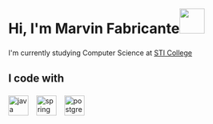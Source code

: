 <!--
**marbs505/marbs505** is a ✨ _special_ ✨ repository because its `README.md` (this file) appears on your GitHub profile.

Here are some ideas to get you started:

- 🔭 I’m currently working on ...
- 🌱 I’m currently learning ...
- 👯 I’m looking to collaborate on ...
- 🤔 I’m looking for help with ...
- 💬 Ask me about ...
- 📫 How to reach me: ...
- 😄 Pronouns: ...
- ⚡ Fun fact: ...
-->

<h1 align="left">Hi, I'm Marvin Fabricante<img src="https://media.giphy.com/media/jsHVvDpDMCwbyLuYM0/giphy.gif" width="50"></h1>

###

<p align="left">I'm currently studying Computer Science at <a href="https://www.sti.edu/programs-details.asp?p=Mg==">STI College</a></p>

###

<h2 align="left">I code with</h2>

###

<div align="left">
  <a href="https://www.java.com/" target="_blank" style="text-decoration: none;">
    <img src="https://skillicons.dev/icons?i=java" height="40" alt="java logo" />
  </a>
  <img width="8" />
  <a href="https://spring.io/" target="_blank" style="text-decoration: none;">
    <img src="https://cdn.simpleicons.org/spring/6DB33F" height="40" alt="spring logo" />
  </a>
  <img width="8" />
  <a href="https://www.postgresql.org/" target="_blank" style="text-decoration: none;">
    <img src="https://cdn.jsdelivr.net/gh/devicons/devicon/icons/postgresql/postgresql-original.svg" height="40" alt="postgresql logo" />
  </a>
</div>

###
